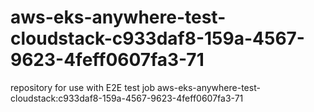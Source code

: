 # aws-eks-anywhere-test-cloudstack-c933daf8-159a-4567-9623-4feff0607fa3-71
repository for use with E2E test job aws-eks-anywhere-test-cloudstack:c933daf8-159a-4567-9623-4feff0607fa3-71
